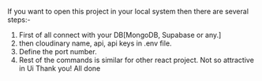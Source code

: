 If you want to open this project in your local system then there are several steps:-
1. First of all connect with your DB[MongoDB, Supabase or any.]
2. then cloudinary name, api, api keys in .env file.
3. Define the port number.
4. Rest of the commands is similar for other react project.
Not so attractive in Ui
Thank you!
All done
